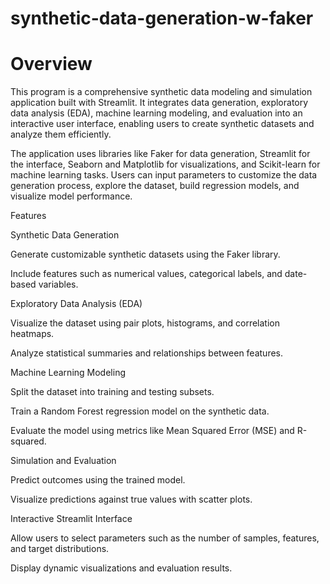 # synthetic-data-generation-w-faker

# Overview

This program is a comprehensive synthetic data modeling and simulation application built with Streamlit. It integrates data generation, exploratory data analysis (EDA), machine learning modeling, and evaluation into an interactive user interface, enabling users to create synthetic datasets and analyze them efficiently.

The application uses libraries like Faker for data generation, Streamlit for the interface, Seaborn and Matplotlib for visualizations, and Scikit-learn for machine learning tasks. Users can input parameters to customize the data generation process, explore the dataset, build regression models, and visualize model performance.

Features

Synthetic Data Generation

Generate customizable synthetic datasets using the Faker library.

Include features such as numerical values, categorical labels, and date-based variables.

Exploratory Data Analysis (EDA)

Visualize the dataset using pair plots, histograms, and correlation heatmaps.

Analyze statistical summaries and relationships between features.

Machine Learning Modeling

Split the dataset into training and testing subsets.

Train a Random Forest regression model on the synthetic data.

Evaluate the model using metrics like Mean Squared Error (MSE) and R-squared.

Simulation and Evaluation

Predict outcomes using the trained model.

Visualize predictions against true values with scatter plots.

Interactive Streamlit Interface

Allow users to select parameters such as the number of samples, features, and target distributions.

Display dynamic visualizations and evaluation results.
